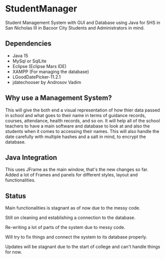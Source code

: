 # StudentManager
Student Management System with GUI and Database using Java for SHS in San Nicholas III in Bacoor City Students and Administrators in mind.

## Dependencies
- Java 15
- MySql or SqlLite
- Eclipse (Eclipse Mars IDE)
- XAMPP (For managing the database)
- LGoodDatePicker-11.2.1
- jdatechooser by Androsov Vadim

## Why use a Management System?
This will give the both end a visual representation of how thier data passed in school and what goes to their name in terms of guidance records, courses, attendance, health records, and so on. It will help all of the school teachers to have a main software and database to look at and also the students when it comes to accessing their names. This will also handle the date carefully with multiple hashes and a salt in mind, to encrypt the database.


## Java Integration
This uses JFrame as the main window, that's the new changes so far.
Added a lot of Frames and panels for different styles, layout and functionalities.

## Status
Main functionalities is stagnant as of now due to the messy code.

Still on cleaning and establishing a connection to the database.

Re-writing a lot of parts of the system due to messy code.

Will try to fix things and connect the system to its database properly.

Updates will be stagnant due to the start of college and can't handle things for now.

